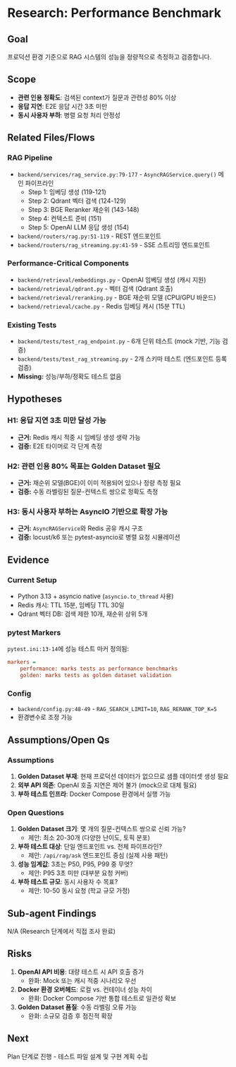 # Research: Performance Benchmark

## Goal
프로덕션 환경 기준으로 RAG 시스템의 성능을 정량적으로 측정하고 검증합니다.

## Scope
- **관련 인용 정확도**: 검색된 context가 질문과 관련성 80% 이상
- **응답 지연**: E2E 응답 시간 3초 미만
- **동시 사용자 부하**: 병렬 요청 처리 안정성

## Related Files/Flows

### RAG Pipeline
- `backend/services/rag_service.py:79-177` - `AsyncRAGService.query()` 메인 파이프라인
  - Step 1: 임베딩 생성 (119-121)
  - Step 2: Qdrant 벡터 검색 (124-129)
  - Step 3: BGE Reranker 재순위 (143-148)
  - Step 4: 컨텍스트 준비 (151)
  - Step 5: OpenAI LLM 응답 생성 (154)
- `backend/routers/rag.py:51-119` - REST 엔드포인트
- `backend/routers/rag_streaming.py:41-59` - SSE 스트리밍 엔드포인트

### Performance-Critical Components
- `backend/retrieval/embeddings.py` - OpenAI 임베딩 생성 (캐시 지원)
- `backend/retrieval/qdrant.py` - 벡터 검색 (Qdrant 호출)
- `backend/retrieval/reranking.py` - BGE 재순위 모델 (CPU/GPU 바운드)
- `backend/retrieval/cache.py` - Redis 임베딩 캐시 (15분 TTL)

### Existing Tests
- `backend/tests/test_rag_endpoint.py` - 6개 단위 테스트 (mock 기반, 기능 검증)
- `backend/tests/test_rag_streaming.py` - 2개 스키마 테스트 (엔드포인트 등록 검증)
- **Missing:** 성능/부하/정확도 테스트 없음

## Hypotheses

### H1: 응답 지연 3초 미만 달성 가능
- **근거:** Redis 캐시 적중 시 임베딩 생성 생략 가능
- **검증:** E2E 타이머로 각 단계 측정

### H2: 관련 인용 80% 목표는 Golden Dataset 필요
- **근거:** 재순위 모델(BGE)이 이미 적용되어 있으나 정량 측정 필요
- **검증:** 수동 라벨링된 질문-컨텍스트 쌍으로 정확도 측정

### H3: 동시 사용자 부하는 AsyncIO 기반으로 확장 가능
- **근거:** `AsyncRAGService`와 Redis 공유 캐시 구조
- **검증:** locust/k6 또는 pytest-asyncio로 병렬 요청 시뮬레이션

## Evidence

### Current Setup
- Python 3.13 + asyncio native (`asyncio.to_thread` 사용)
- Redis 캐시: TTL 15분, 임베딩 TTL 30일
- Qdrant 벡터 DB: 검색 제한 10개, 재순위 상위 5개

### pytest Markers
`pytest.ini:13-14`에 성능 테스트 마커 정의됨:
```ini
markers =
    performance: marks tests as performance benchmarks
    golden: marks tests as golden dataset validation
```

### Config
- `backend/config.py:48-49` - `RAG_SEARCH_LIMIT=10`, `RAG_RERANK_TOP_K=5`
- 환경변수로 조정 가능

## Assumptions/Open Qs

### Assumptions
1. **Golden Dataset 부재**: 현재 프로덕션 데이터가 없으므로 샘플 데이터셋 생성 필요
2. **외부 API 의존**: OpenAI 호출 지연은 제어 불가 (mock으로 대체 필요)
3. **부하 테스트 인프라**: Docker Compose 환경에서 실행 가능

### Open Questions
1. **Golden Dataset 크기**: 몇 개의 질문-컨텍스트 쌍으로 신뢰 가능?
   - 제안: 최소 20-30개 (다양한 난이도, 토픽 분포)
2. **부하 테스트 대상**: 단일 엔드포인트 vs. 전체 파이프라인?
   - 제안: `/api/rag/ask` 엔드포인트 중심 (실제 사용 패턴)
3. **성능 임계값**: 3초는 P50, P95, P99 중 무엇?
   - 제안: P95 3초 미만 (대부분 요청 커버)
4. **부하 테스트 규모**: 동시 사용자 수 목표?
   - 제안: 10-50 동시 요청 (학교 규모 가정)

## Sub-agent Findings
N/A (Research 단계에서 직접 조사 완료)

## Risks
1. **OpenAI API 비용**: 대량 테스트 시 API 호출 증가
   - 완화: Mock 또는 캐시 적중 시나리오 우선
2. **Docker 환경 오버헤드**: 로컬 vs. 컨테이너 성능 차이
   - 완화: Docker Compose 기반 통합 테스트로 일관성 확보
3. **Golden Dataset 품질**: 수동 라벨링 오류 가능
   - 완화: 소규모 검증 후 점진적 확장

## Next
Plan 단계로 진행 - 테스트 파일 설계 및 구현 계획 수립
